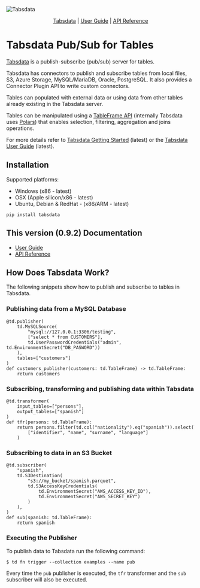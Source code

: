 <!--
Copyright 2025 Tabs Data Inc.
-->

![Tabsdata](https://docs.tabsdata.com/tabsdata.png)

<div align="center">
    <a href="https://tabsdata.com">Tabsdata</a> |
    <a href="https://docs.tabsdata.com/0.9.2/guide/intro.html">User Guide</a> |
    <a href="https://docs.tabsdata.com/0.9.2/api_ref/index.html">API Reference</a>
</div>

# Tabsdata Pub/Sub for Tables

[Tabsdata](https://tabsdata.com) is a publish-subscribe (pub/sub) server for tables.

Tabsdata has connectors to publish and subscribe tables from local files, S3, Azure Storage,
MySQL/MariaDB, Oracle, PostgreSQL. It also provides a Connector Plugin API to write custom
connectors.

Tables can populated with external data or using data from other tables already existing
in the Tabsdata server.

Tables can be manipulated using a [TableFrame API](https://docs.tabsdata.com/latest/api_ref/index.html)
(internally Tabsdata uses [Polars](https://github.com/pola-rs/polars)) that enables selection,
filtering, aggregation and joins operations.

For more details refer
to [Tabsdata Getting Started](https://docs.tabsdata.com/latest/guide/02_getting_started/main.html)
(latest) or the [Tabsdata User Guide](https://docs.tabsdata.com/latest/guide/intro.html) (latest).

## Installation

Supported platforms:

* Windows (x86 - latest)
* OSX (Apple silicon/x86 - latest)
* Ubuntu, Debian & RedHat - (x86/ARM - latest)

```
pip install tabsdata
```

## This version (0.9.2) Documentation

* [User Guide](https://docs.tabsdata.com/0.9.2/guide/intro.html)
* [API Reference](https://docs.tabsdata.com/0.9.2/api_ref/index.html)

## How Does Tabsdata Work?

The following snippets show how to publish and subscribe to tables in Tabsdata.

### Publishing data from a MySQL Database

```
@td.publisher(
    td.MySQLSource(
        "mysql://127.0.0.1:3306/testing",
        ["select * from CUSTOMERS"],
        td.UserPasswordCredentials("admin", td.EnvironmentSecret("DB_PASWORD"))
    ),
    tables=["customers"]
)
def customers_publisher(customers: td.TableFrame) -> td.TableFrame:
    return customers
```

### Subscribing, transforming and publishing data within Tabsdata

```
@td.transformer(
    input_tables=["persons"],
    output_tables=["spanish"]
)
def tfr(persons: td.TableFrame):
    return persons.filter(td.col("nationality").eq("spanish")).select(
        ["identifier", "name", "surname", "language"]
    )
```

### Subscribing to data in an S3 Bucket

```
@td.subscriber(
    "spanish",
    td.S3Destination(
        "s3://my_bucket/spanish.parquet",
        td.S3AccessKeyCredentials(
            td.EnvironmentSecret("AWS_ACCESS_KEY_ID"),
            td.EnvironmentSecret("AWS_SECRET_KEY")
        )
    ),
)
def sub(spanish: td.TableFrame):
    return spanish
```

### Executing the Publisher

To publish data to Tabsdata run the following command:

```
$ td fn trigger --collection examples --name pub
```

Every time the `pub` publisher is executed, the `tfr` transformer and the `sub` subscriber will also be
executed.
